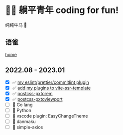 
# 🧘‍♂️ 躺平青年  coding for fun!


纯纯牛马 🥲

## 语雀

[home](https://www.yuque.com/hemengke/blog)

## 2022.08 - 2023.01

- [X] ✅ [my eslint/prettier/commitlint plugin](https://github.com/hemengke1997/any-config)
- [X] ✅ [add my plugins to vite-ssr-template](https://github.com/hemengke1997/vite-react-ssr-boilerplate)
- [X] ✅ [postcss-pxtorem](https://github.com/hemengke1997/postcss-pxtorem)
- [X] ✅ [postcss-pxtoviewport](https://github.com/hemengke1997/postcss-pxtoviewport)
- [ ] 🚧 Go lang
- [ ] 🙈 Python
- [ ] 🚧 vscode plugin: EasyChangeTheme
- [ ] 🚧 danmaku
- [ ] 🙈 simple-axios

